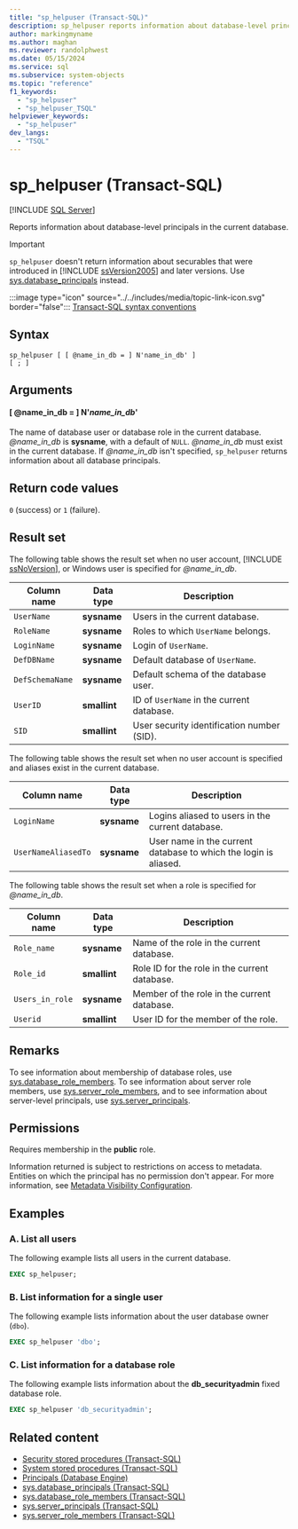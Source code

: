 ```yaml
---
title: "sp_helpuser (Transact-SQL)"
description: sp_helpuser reports information about database-level principals in the current database.
author: markingmyname
ms.author: maghan
ms.reviewer: randolphwest
ms.date: 05/15/2024
ms.service: sql
ms.subservice: system-objects
ms.topic: "reference"
f1_keywords:
  - "sp_helpuser"
  - "sp_helpuser_TSQL"
helpviewer_keywords:
  - "sp_helpuser"
dev_langs:
  - "TSQL"
---
```

# sp_helpuser (Transact-SQL)

[!INCLUDE [SQL Server](../../includes/applies-to-version/sqlserver.md)]

Reports information about database-level principals in the current database.

> [!IMPORTANT]  
> `sp_helpuser` doesn't return information about securables that were introduced in [!INCLUDE [ssVersion2005](../../includes/ssversion2005-md.md)] and later versions. Use [sys.database_principals](../system-catalog-views/sys-database-principals-transact-sql.md) instead.

:::image type="icon" source="../../includes/media/topic-link-icon.svg" border="false"::: [Transact-SQL syntax conventions](../../t-sql/language-elements/transact-sql-syntax-conventions-transact-sql.md)

## Syntax

```syntaxsql
sp_helpuser [ [ @name_in_db = ] N'name_in_db' ]
[ ; ]
```

## Arguments

#### [ @name_in_db = ] N'*name_in_db*'

The name of database user or database role in the current database. *@name_in_db* is **sysname**, with a default of `NULL`. *@name_in_db* must exist in the current database. If *@name_in_db* isn't specified, `sp_helpuser` returns information about all database principals.

## Return code values

`0` (success) or `1` (failure).

## Result set

The following table shows the result set when no user account, [!INCLUDE [ssNoVersion](../../includes/ssnoversion-md.md)], or Windows user is specified for *@name_in_db*.

| Column name | Data type | Description |
| --- | --- | --- |
| `UserName` | **sysname** | Users in the current database. |
| `RoleName` | **sysname** | Roles to which `UserName` belongs. |
| `LoginName` | **sysname** | Login of `UserName`. |
| `DefDBName` | **sysname** | Default database of `UserName`. |
| `DefSchemaName` | **sysname** | Default schema of the database user. |
| `UserID` | **smallint** | ID of `UserName` in the current database. |
| `SID` | **smallint** | User security identification number (SID). |

The following table shows the result set when no user account is specified and aliases exist in the current database.

| Column name | Data type | Description |
| --- | --- | --- |
| `LoginName` | **sysname** | Logins aliased to users in the current database. |
| `UserNameAliasedTo` | **sysname** | User name in the current database to which the login is aliased. |

The following table shows the result set when a role is specified for *@name_in_db*.

| Column name | Data type | Description |
| --- | --- | --- |
| `Role_name` | **sysname** | Name of the role in the current database. |
| `Role_id` | **smallint** | Role ID for the role in the current database. |
| `Users_in_role` | **sysname** | Member of the role in the current database. |
| `Userid` | **smallint** | User ID for the member of the role. |

## Remarks

To see information about membership of database roles, use [sys.database_role_members](../system-catalog-views/sys-database-role-members-transact-sql.md). To see information about server role members, use [sys.server_role_members](../system-catalog-views/sys-server-role-members-transact-sql.md), and to see information about server-level principals, use [sys.server_principals](../system-catalog-views/sys-server-principals-transact-sql.md).

## Permissions

Requires membership in the **public** role.

Information returned is subject to restrictions on access to metadata. Entities on which the principal has no permission don't appear. For more information, see [Metadata Visibility Configuration](../security/metadata-visibility-configuration.md).

## Examples

### A. List all users

The following example lists all users in the current database.

```sql
EXEC sp_helpuser;
```

### B. List information for a single user

The following example lists information about the user database owner (`dbo`).

```sql
EXEC sp_helpuser 'dbo';
```

### C. List information for a database role

The following example lists information about the **db_securityadmin** fixed database role.

```sql
EXEC sp_helpuser 'db_securityadmin';
```

## Related content

- [Security stored procedures (Transact-SQL)](security-stored-procedures-transact-sql.md)
- [System stored procedures (Transact-SQL)](system-stored-procedures-transact-sql.md)
- [Principals (Database Engine)](../security/authentication-access/principals-database-engine.md)
- [sys.database_principals (Transact-SQL)](../system-catalog-views/sys-database-principals-transact-sql.md)
- [sys.database_role_members (Transact-SQL)](../system-catalog-views/sys-database-role-members-transact-sql.md)
- [sys.server_principals (Transact-SQL)](../system-catalog-views/sys-server-principals-transact-sql.md)
- [sys.server_role_members (Transact-SQL)](../system-catalog-views/sys-server-role-members-transact-sql.md)
